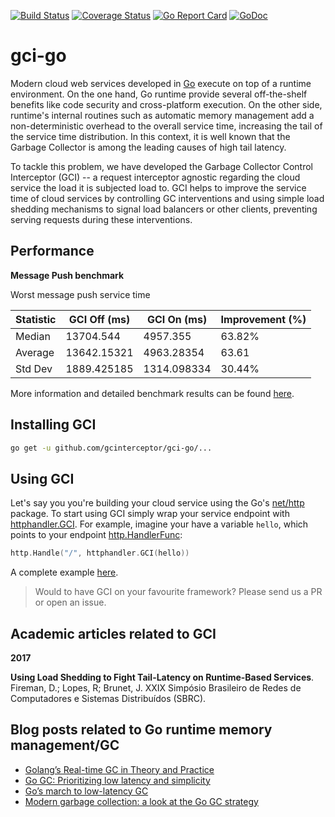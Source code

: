 [![Build Status](https://travis-ci.org/gcinterceptor/gci-go.svg?branch=master)](https://travis-ci.org/gcinterceptor/gci-go) [![Coverage Status](https://coveralls.io/repos/github/gcinterceptor/gci-go/badge.svg?branch=master)](https://coveralls.io/github/gcinterceptor/gci-go?branch=master) [![Go Report Card](https://goreportcard.com/badge/github.com/gcinterceptor/gci-go)](https://goreportcard.com/report/github.com/gcinterceptor/gci-go) [![GoDoc](https://godoc.org/github.com/gcinterceptor/gci-go?status.svg)](https://godoc.org/github.com/gcinterceptor/gci-go)

# gci-go

Modern cloud web services developed in [Go](golang.org) execute on top of a runtime environment. On the one hand, Go runtime provide several off-the-shelf benefits like code security and cross-platform execution. On the other side, runtime's internal routines such as automatic memory management add a non-deterministic overhead to the overall service time, increasing the tail of the service time distribution. In this context, it is well known that the Garbage Collector is among the leading causes of high tail latency.

To tackle this problem, we have developed the Garbage Collector Control Interceptor (GCI) -- a request interceptor agnostic regarding the cloud service the load it is subjected load to. GCI helps to improve the service time of cloud services by controlling GC interventions and using simple load shedding mechanisms to signal load balancers or other clients, preventing serving requests during these interventions.

## Performance

**Message Push benchmark**

Worst message push service time

|Statistic|GCI Off (ms)  |GCI On (ms) | Improvement (%) |
|---------|------------- |------------|-----------------|
|Median   |	13704.544    |4957.355    |63.82%           |
|Average  |	13642.15321  |4963.28354  |63.61            |
|Std Dev  |	1889.425185  |1314.098334 |30.44%           |

More information and detailed benchmark results can be found [here](https://github.com/gcinterceptor/gci-go/tree/master/benchmarks/msgpush).

## Installing GCI

```sh
go get -u github.com/gcinterceptor/gci-go/...
```

## Using GCI

Let's say you you're building your cloud service using the Go's [net/http](https://golang.org/pkg/net/http/) package. To start using GCI simply wrap your service endpoint with [httphandler.GCI](https://godoc.org/github.com/gcinterceptor/gci-go/httphandler#GCI). For example, imagine your have a variable `hello`, which points to your endpoint [http.HandlerFunc](https://golang.org/pkg/net/http/#HandlerFunc):

```go
http.Handle("/", httphandler.GCI(hello))
```

A complete example [here](https://github.com/gcinterceptor/gci-go/blob/master/httphandler/hello/main.go).

> Would to have GCI on your favourite framework? Please send us a PR or open an issue.

## Academic articles related to GCI

**2017**

**Using Load Shedding to Fight Tail-Latency on Runtime-Based Services**. Fireman, D.; Lopes, R; Brunet, J. XXIX Simpósio Brasileiro de Redes de Computadores e Sistemas Distribuídos (SBRC).

## Blog posts related to Go runtime memory management/GC
* [Golang’s Real-time GC in Theory and Practice](https://making.pusher.com/golangs-real-time-gc-in-theory-and-practice/)
* [Go GC: Prioritizing low latency and simplicity](https://blog.golang.org/go15gc)
* [Go’s march to low-latency GC](https://blog.twitch.tv/gos-march-to-low-latency-gc-a6fa96f06eb7)
* [Modern garbage collection: a look at the Go GC strategy](https://blog.plan99.net/modern-garbage-collection-911ef4f8bd8e)
